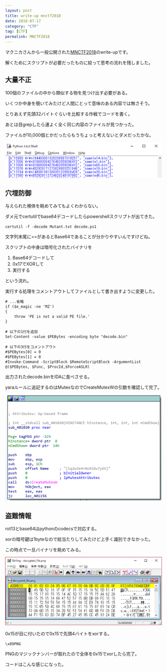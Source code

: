 ```yaml
---
layout: post
title: write-up mnctf2018
date: 2018-07-17
category: "CTF"
tag: [CTF]
permalink: MNCTF2018
---
```


マクニカさんから一般公開された[MNCTF2018](http://mnctf.info/mnctf2018/)のwrite-upです。

解くためにスクリプトが必要だったものに絞って思考の流れを残しました。

## 大量不正

100個のファイルの中から類似する物を見つけ出す必要がある。

いくつか中身を覗いてみたけど人間にとって意味のある内容では無さそう。

とりあえず先頭32バイトぐらいを比較する作戦でコードを書く。

<script src="https://gist.github.com/box-in/54513928ef3231be9617249610dc2d16.js"></script>

あとは目grepしたら運よく全く同じ内容のファイルが見つかった。

ファイルが10,000個とかだったらもうちょっと考えないとダメだったかな。

![files](/assets/images/post/20180717/manyfiles.png)

## 穴埋防御

与えられた検体を眺めてみてもよくわからない。

ダメ元でcertutilでbase64デコードしたらpowershellスクリプトが出てきた。

`certutil -f -decode Mutant.txt decode.ps1`

文字列末尾に==があるとBase64であることが分かりやすいんですけどね。

スクリプトの中身は暗号化されたバイナリを

1. Base64デコードして
2. 0x17でXORして
3. 実行する

という流れ。

実行する処理をコメントアウトしてファイルとして書き出すように変更した。

```
# ...省略
if ($e_magic -ne 'MZ')
{
    throw 'PE is not a valid PE file.'
}

# 以下の1行を追加
Set-Content -value $PEBytes -encoding byte "decode.bin"

# 以下の3行をコメントアウト
#$PEBytes[0] = 0
#$PEBytes[1] = 0
#Invoke-Command -ScriptBlock $RemoteScriptBlock -ArgumentList @($PEBytes, $Func, $ProcId,$ForceASLR)
```

出力されたdecode.binをIDAに食べさせる。

yaraルールに追記するのはMutexなのでCreateMutexWの引数を確認して完了。

![xor](/assets/images/post/20180717/mutex.png)

## 盗難情報

rot13とbase64はpythonのcodecsで対応する。

xorの暗号鍵は1byteなので総当たりしてみたけど上手く識別できなかった。

この時点で一旦バイナリを眺めてみる。

![xor](/assets/images/post/20180717/xor.png)

0x15が目に付いたので0x15で先頭4バイトをxorする。

`\x89PNG`

PNGのマジックナンバーが取れたので全体を0x15でxorしたら完了。

コードはこんな感じになった。

<script src="https://gist.github.com/box-in/13c832265f8c06251d97546d637dc9e0.js"></script>

